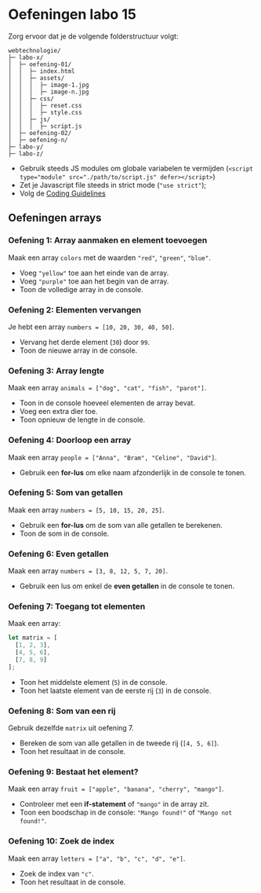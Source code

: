 # Oefeningen labo 15

Zorg ervoor dat je de volgende folderstructuur volgt:

```plaintext
webtechnologie/
├─ labo-x/
│  ├─ oefening-01/
│  │  ├─ index.html
│  │  ├─ assets/
│  │  │  ├─ image-1.jpg 
│  │  │  ├─ image-n.jpg 
│  │  ├─ css/
│  │  │  ├─ reset.css
│  │  │  ├─ style.css
│  │  ├─ js/
│  │  │  ├─ script.js
│  ├─ oefening-02/
│  ├─ oefening-n/
├─ labo-y/
├─ labo-z/      
```

- Gebruik steeds JS modules om globale variabelen te vermijden (`<script type="module" src="./path/to/script.js" defer></script>`)
- Zet je Javascript file steeds in strict mode (`"use strict"`);
- Volg de [Coding Guidelines](https://apwt.gitbook.io/webtechnologie/coding-guidelines)

## Oefeningen arrays

### Oefening 1: Array aanmaken en element toevoegen

Maak een array `colors` met de waarden `"red"`, `"green"`, `"blue"`.

* Voeg `"yellow"` toe aan het einde van de array.
* Voeg `"purple"` toe aan het begin van de array.
* Toon de volledige array in de console.

### Oefening 2: Elementen vervangen

Je hebt een array `numbers = [10, 20, 30, 40, 50]`.

* Vervang het derde element (`30`) door `99`.
* Toon de nieuwe array in de console.

### Oefening 3: Array lengte

Maak een array `animals = ["dog", "cat", "fish", "parot"]`.

* Toon in de console hoeveel elementen de array bevat.
* Voeg een extra dier toe.
* Toon opnieuw de lengte in de console.

### Oefening 4: Doorloop een array

Maak een array `people = ["Anna", "Bram", "Celine", "David"]`.

* Gebruik een **for-lus** om elke naam afzonderlijk in de console te tonen.

### Oefening 5: Som van getallen

Maak een array `numbers = [5, 10, 15, 20, 25]`.

* Gebruik een **for-lus** om de som van alle getallen te berekenen.
* Toon de som in de console.

### Oefening 6: Even getallen

Maak een array `numbers = [3, 8, 12, 5, 7, 20]`.

* Gebruik een lus om enkel de **even getallen** in de console te tonen.

### Oefening 7: Toegang tot elementen

Maak een array:

```js
let matrix = [
  [1, 2, 3],
  [4, 5, 6],
  [7, 8, 9]
];
```

* Toon het middelste element (`5`) in de console.
* Toon het laatste element van de eerste rij (`3`) in de console.

### Oefening 8: Som van een rij

Gebruik dezelfde `matrix` uit oefening 7.

* Bereken de som van alle getallen in de tweede rij (`[4, 5, 6]`).
* Toon het resultaat in de console.

### Oefening 9: Bestaat het element?

Maak een array `fruit = ["apple", "banana", "cherry", "mango"]`.

* Controleer met een **if-statement** of `"mango"` in de array zit.
* Toon een boodschap in de console: `"Mango found!"` of `"Mango not found!"`.

### Oefening 10: Zoek de index

Maak een array `letters = ["a", "b", "c", "d", "e"]`.

* Zoek de index van `"c"`.
* Toon het resultaat in de console.